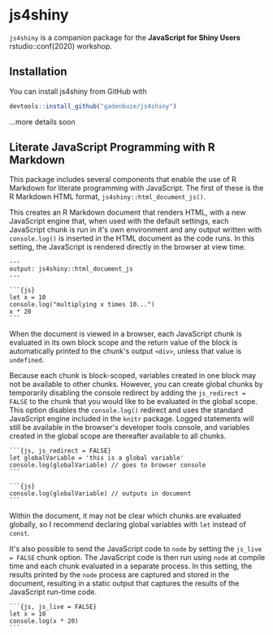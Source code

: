 # js4shiny

<!-- badges: start -->
<!-- badges: end -->

`js4shiny` is a companion package for the **JavaScript for Shiny Users** rstudio::conf(2020) workshop.

## Installation

You can install js4shiny from GitHub with

``` r
devtools::install_github("gadenbuie/js4shiny")
```

...more details soon

## Literate JavaScript Programming with R Markdown

This package includes several components that enable the use of R Markdown for literate programming with JavaScript. The first of these is the R Markdown HTML format, `js4shiny::html_document_js()`.

This creates an R Markdown document that renders HTML, with a new JavaScript engine
that, when used with the default settings, each JavaScript chunk is run in it's own environment and any output written with `console.log()` is inserted in the HTML document as the code runs. In this setting, the JavaScript is rendered directly in the browser at view time.

````
---
output: js4shiny::html_document_js
---

```{js}
let x = 10
console.log("multiplying x times 10...")
x * 20
```
````

When the document is viewed in a browser, 
each JavaScript chunk is evaluated in its own block scope 
and the return value of the block is automatically printed to the chunk's output `<div>`,
unless that value is `undefined`.

Because each chunk is block-scoped,
variables created in one block may not be available to other chunks.
However, you can create global chunks by temporarily disabling the console redirect
by adding the `js_redirect = FALSE` to the chunk that you would like to be evaluated in the global scope.
This option disables the `console.log()` redirect 
and uses the standard JavaScript engine included in the `knitr` package. 
Logged statements will still be available in the browser's developer tools console, 
and variables created in the global scope are thereafter available to all chunks.

````
```{js, js_redirect = FALSE}
let globalVariable = 'this is a global variable'
console.log(globalVariable) // goes to browser console
```

```{js}
console.log(globalVariable) // outputs in document
```
````

Within the document, 
it may not be clear which chunks are evaluated globally,
so I recommend declaring global variables with `let` instead of `const`.

It's also possible to send the JavaScript code to `node` by setting the `js_live = FALSE` chunk option. 
The JavaScript code is then run using `node` at compile time 
and each chunk evaluated in a separate process.
In this setting, the results printed by the `node` process are captured and stored in the document, 
resulting in a static output that captures the results of the JavaScript run-time code.

````
```{js, js_live = FALSE}
let x = 10
console.log(x * 20)
```
````
